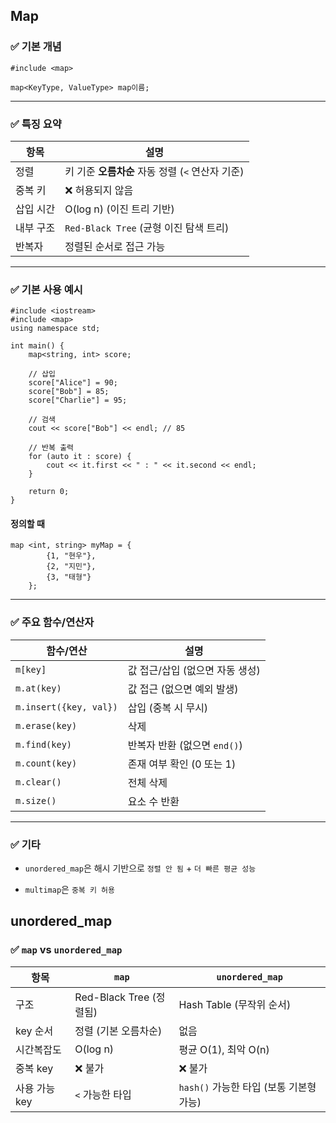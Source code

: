 ## Map
### ✅ 기본 개념

`#include <map>`

`map<KeyType, ValueType> map이름;`

---

### ✅ 특징 요약

| 항목    | 설명                               |
| ----- | -------------------------------- |
| 정렬    | 키 기준 **오름차순** 자동 정렬 (`<` 연산자 기준) |
| 중복 키  | ❌ 허용되지 않음                        |
| 삽입 시간 | O(log n) (이진 트리 기반)              |
| 내부 구조 | `Red-Black Tree` (균형 이진 탐색 트리)   |
| 반복자   | 정렬된 순서로 접근 가능                    |

---

### ✅ 기본 사용 예시


```
#include <iostream>
#include <map>
using namespace std;

int main() {
    map<string, int> score;

    // 삽입
    score["Alice"] = 90;
    score["Bob"] = 85;
    score["Charlie"] = 95;

    // 검색
    cout << score["Bob"] << endl; // 85

    // 반복 출력
    for (auto it : score) {
        cout << it.first << " : " << it.second << endl;
    }

    return 0;
}

```
####  정의할 때
```
map <int, string> myMap = {
        {1, "현우"},
        {2, "지민"},
        {3, "태형"}
    };
```
---
### ✅ 주요 함수/연산자

| 함수/연산                  | 설명                   |
| ---------------------- | -------------------- |
| `m[key]`               | 값 접근/삽입 (없으면 자동 생성)  |
| `m.at(key)`            | 값 접근 (없으면 예외 발생)     |
| `m.insert({key, val})` | 삽입 (중복 시 무시)         |
| `m.erase(key)`         | 삭제                   |
| `m.find(key)`          | 반복자 반환 (없으면 `end()`) |
| `m.count(key)`         | 존재 여부 확인 (0 또는 1)    |
| `m.clear()`            | 전체 삭제                |
| `m.size()`             | 요소 수 반환              |

---

### ✅ 기타

- `unordered_map`은 해시 기반으로 `정렬 안 됨` + `더 빠른 평균 성능`
    
- `multimap`은 `중복 키 허용`


## unordered_map

### ✅ `map` vs `unordered_map`

| 항목        | `map`                | `unordered_map`             |
| --------- | -------------------- | --------------------------- |
| 구조        | Red-Black Tree (정렬됨) | Hash Table (무작위 순서)         |
| key 순서    | 정렬 (기본 오름차순)         | 없음                          |
| 시간복잡도     | O(log n)             | 평균 O(1), 최악 O(n)            |
| 중복 key    | ❌ 불가                 | ❌ 불가                        |
| 사용 가능 key | `<` 가능한 타입           | `hash()` 가능한 타입 (보통 기본형 가능) |
